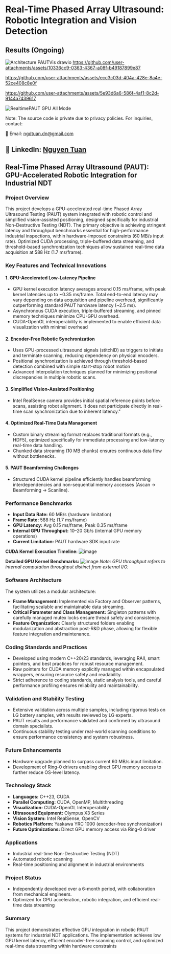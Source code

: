 # Real-Time Phased Array Ultrasound: Robotic Integration and Vision Detection

## Results (Ongoing)
![Architecture PAUTVis drawio](https://github.com/user-attachments/assets/5c109c0f-47be-4b25-bf87-4c116c2a1f3c)
https://github.com/user-attachments/assets/10336cc9-0363-4367-a08f-b49187899e87

https://github.com/user-attachments/assets/ecc3c03d-404a-428e-8a4e-52ce408c8e0f

https://github.com/user-attachments/assets/5e93d6a6-586f-4af1-8c2d-9144a7439617

![RealtimePAUT GPU All Mode](https://github.com/user-attachments/assets/ef7d6936-ffc7-44f1-a2c9-dd81e2192ca0)
   
Note: The source code is private due to privacy policies. For inquiries, contact:

📧 Email: ngdtuan.dn@gmail.com

🔗 LinkedIn: [Nguyen Tuan](https://www.linkedin.com/in/nguyen-tuan-a2a589128/)
---
## Real-Time Phased Array Ultrasound (PAUT): GPU-Accelerated Robotic Integration for Industrial NDT

### Project Overview
This project develops a GPU-accelerated real-time Phased Array Ultrasound Testing (PAUT) system integrated with robotic control and simplified vision-assisted positioning, designed specifically for industrial Non-Destructive Testing (NDT). The primary objective is achieving stringent latency and throughput benchmarks essential for high-performance industrial inspections, within hardware-imposed constraints (60 MB/s input rate). Optimized CUDA processing, triple-buffered data streaming, and threshold-based synchronization techniques allow sustained real-time data acquisition at 588 Hz (1.7 ms/frame).
### Key Features and Technical Innovations

#### 1. GPU-Accelerated Low-Latency Pipeline
- GPU kernel execution latency averages around 0.15 ms/frame, with peak kernel latencies up to ~0.35 ms/frame. Total end-to-end latency may vary depending on data acquisition and pipeline overhead, significantly outperforming standard PAUT hardware latency (~2.5 ms).
- Asynchronous CUDA execution, triple-buffered streaming, and pinned memory techniques minimize CPU-GPU overhead.
- CUDA-OpenGL interoperability is implemented to enable efficient data visualization with minimal overhead

#### 2. Encoder-Free Robotic Synchronization
- Uses GPU-processed ultrasound signals (stitchID) as triggers to initiate and terminate scanning, reducing dependency on physical encoders.
- Positional synchronization is achieved through threshold-based detection combined with simple start-stop robot motion
- Advanced interpolation techniques planned for minimizing positional discrepancies in multiple robotic scans.

#### 3. Simplified Vision-Assisted Positioning
- Intel RealSense camera provides initial spatial reference points before scans, assisting robot alignment. It does not participate directly in real-time scan synchronization due to inherent latency."

#### 4. Optimized Real-Time Data Management
- Custom binary streaming format replaces traditional formats (e.g., HDF5), optimized specifically for immediate processing and low-latency real-time data handling.
- Chunked data streaming (10 MB chunks) ensures continuous data flow without bottlenecks.

#### 5. PAUT Beamforming Challenges
- Structured CUDA kernel pipeline efficiently handles beamforming interdependencies and non-sequential memory accesses (Ascan → Beamforming → Scanline).

### Performance Benchmarks
- **Input Data Rate:** 60 MB/s (hardware limitation)
- **Frame Rate:** 588 Hz (1.7 ms/frame)
- **GPU Latency:** Avg 0.15 ms/frame, Peak 0.35 ms/frame
- **Internal GPU Throughput:** 10–20 Gb/s (internal GPU memory operations)
- **Current Limitation:** PAUT hardware SDK input rate

**CUDA Kernel Execution Timeline:** 
![image](https://github.com/user-attachments/assets/33cee97e-bc1c-465a-8809-69a8667bff67)

**Detailed GPU Kernel Benchmarks:** 
![image](https://github.com/user-attachments/assets/3f95df1f-d302-4e39-9d82-e8680e1f96ae)
*Note: GPU throughput refers to internal computation throughput distinct from external I/O.*

### Software Architecture
The system utilizes a modular architecture:
- **Frame Management:** Implemented via Factory and Observer patterns, facilitating scalable and maintainable data streaming.
- **Critical Parameter and Class Management:** Singleton patterns with carefully managed mutex locks ensure thread safety and consistency.
- **Feature Organization:** Clearly structured folders enabling modularization and abstraction post-R&D phase, allowing for flexible feature integration and maintenance.

### Coding Standards and Practices
- Developed using modern C++20/23 standards, leveraging RAII, smart pointers, and best practices for robust resource management.
- Raw pointers for CUDA memory explicitly managed within encapsulated wrappers, ensuring resource safety and readability.
- Strict adherence to coding standards, static analysis tools, and careful performance profiling ensures reliability and maintainability.

### Validation and Stability Testing
- Extensive validation across multiple samples, including rigorous tests on LG battery samples, with results reviewed by LG experts.
- PAUT results and performance validated and confirmed by ultrasound domain specialists.
- Continuous stability testing under real-world scanning conditions to ensure performance consistency and system robustness.

### Future Enhancements
- Hardware upgrade planned to surpass current 60 MB/s input limitation.
- Development of Ring-0 drivers enabling direct GPU memory access to further reduce OS-level latency.

### Technology Stack
- **Languages:** C++23, CUDA
- **Parallel Computing:** CUDA, OpenMP, Multithreading
- **Visualization:** CUDA-OpenGL Interoperability
- **Ultrasound Equipment:** Olympus X3 Series
- **Vision System:** Intel RealSense, OpenCV
- **Robotics Platform:** Yaskawa YRC 1000 (encoder-free synchronization)
- **Future Optimizations:** Direct GPU memory access via Ring-0 driver

### Applications
- Industrial real-time Non-Destructive Testing (NDT)
- Automated robotic scanning
- Real-time positioning and alignment in industrial environments

### Project Status
- Independently developed over a 6-month period, with collaboration from mechanical engineers.
- Optimized for GPU acceleration, robotic integration, and efficient real-time data streaming

### Summary
This project demonstrates effective GPU integration in robotic PAUT systems for industrial NDT applications. The implementation achieves low GPU kernel latency, efficient encoder-free scanning control, and optimized real-time data streaming within hardware constraints
